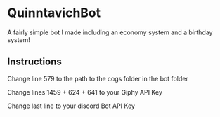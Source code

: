 # QuinntavichBot
A fairly simple bot I made including an economy system and a birthday system!

## Instructions 

Change line 579 to the path to the cogs folder in the bot folder

Change lines 1459 + 624 + 641 to your Giphy API Key

Change last line to your discord Bot API Key

